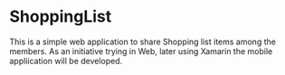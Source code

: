 # ShoppingList
 This is a simple web application to share Shopping list items among the members. As an initiative trying in Web, later using Xamarin the mobile appliication will be developed. 

